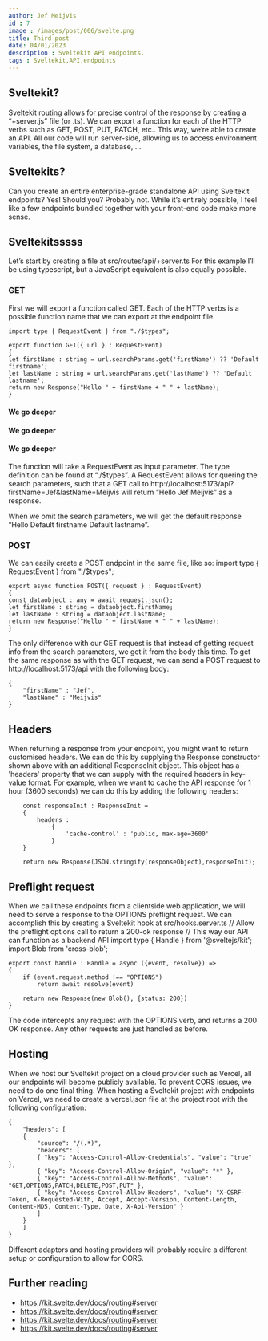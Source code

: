 ```yaml
---
author: Jef Meijvis
id : 7
image : /images/post/006/svelte.png
title: Third post
date: 04/01/2023
description : Sveltekit API endpoints.
tags : Sveltekit,API,endpoints
---
```


## Sveltekit?

Sveltekit routing allows for precise control of the response by creating a “+server.js” file (or .ts). We can export a function for each of the HTTP verbs such as GET, POST, PUT, PATCH, etc.. This way, we’re able to create an API. All our code will run server-side, allowing us to access environment variables, the file system, a database, …
## Sveltekits?
Can you create an entire enterprise-grade standalone API using Sveltekit endpoints? Yes! Should you? Probably not. While it’s entirely possible, I feel like a few endpoints bundled together with your front-end code make more sense.
## Sveltekitsssss
Let’s start by creating a file at src/routes/api/+server.ts For this example I’ll be using typescript, but a JavaScript equivalent is also equally possible.
### GET
First we will export a function called GET. Each of the HTTP verbs is a possible function name that we can export at the endpoint file.

    import type { RequestEvent } from "./$types";

    export function GET({ url } : RequestEvent) 
    {
    let firstName : string = url.searchParams.get('firstName') ?? 'Default firstname';
    let lastName : string = url.searchParams.get('lastName') ?? 'Default lastname';
    return new Response("Hello " + firstName + " " + lastName);
    }

#### We go deeper

#### We go deeper


#### We go deeper


The function will take a RequestEvent as input parameter. The type definition can be found at “./$types”. A RequestEvent allows for quering the search parameters, such that a GET call to http://localhost:5173/api?firstName=Jef&lastName=Meijvis will return “Hello Jef Meijvis” as a response.

When we omit the search parameters, we will get the default response “Hello Default firstname Default lastname”.
### POST
We can easily create a POST endpoint in the same file, like so:
    import type { RequestEvent } from "./$types";

    export async function POST({ request } : RequestEvent) 
    {
    const dataobject : any = await request.json();
    let firstName : string = dataobject.firstName;
    let lastName : string = dataobject.lastName;
    return new Response("Hello " + firstName + " " + lastName);
    }

The only difference with our GET request is that instead of getting request info from the search parameters, we get it from the body this time. To get the same response as with the GET request, we can send a POST request to http://localhost:5173/api with the following body:

    {
        "firstName" : "Jef",
        "lastName" : "Meijvis"
    }
## Headers
When returning a response from your endpoint, you might want to return customised headers. We can do this by supplying the Response constructor shown above with an additional ResponseInit object. This object has a 'headers' property that we can supply with the required headers in key-value format. For example, when we want to cache the API response for 1 hour (3600 seconds) we can do this by adding the following headers:

        const responseInit : ResponseInit =
        {
            headers : 
                {
                    'cache-control' : 'public, max-age=3600'
                }
        }

        return new Response(JSON.stringify(responseObject),responseInit);

## Preflight request
When we call these endpoints from a clientside web application, we will need to serve a response to the OPTIONS preflight request. We can accomplish this by creating a Sveltekit hook at src/hooks.server.ts
    // Allow the preflight options call to return a 200-ok response
    // This way our API can function as a backend API
    import type { Handle } from '@sveltejs/kit';
    import Blob from 'cross-blob';

    export const handle : Handle = async ({event, resolve}) => 
    {
        if (event.request.method !== "OPTIONS") 
            return await resolve(event)

        return new Response(new Blob(), {status: 200})
    }
The code intercepts any request with the OPTIONS verb, and returns a 200 OK response. Any other requests are just handled as before.

## Hosting
When we host our Sveltekit project on a cloud provider such as Vercel, all our endpoints will become publicly available. To prevent CORS issues, we need to do one final thing. When hosting a Sveltekit project with endpoints on Vercel, we need to create a vercel.json file at the project root with the following configuration:

    {
        "headers": [
        {
            "source": "/(.*)",
            "headers": [
            { "key": "Access-Control-Allow-Credentials", "value": "true" },
            { "key": "Access-Control-Allow-Origin", "value": "*" },
            { "key": "Access-Control-Allow-Methods", "value": "GET,OPTIONS,PATCH,DELETE,POST,PUT" },
            { "key": "Access-Control-Allow-Headers", "value": "X-CSRF-Token, X-Requested-With, Accept, Accept-Version, Content-Length, Content-MD5, Content-Type, Date, X-Api-Version" }
            ]
        }
        ]
    }

Different adaptors and hosting providers will probably require a different setup or configuration to allow for CORS.
## Further reading
- https://kit.svelte.dev/docs/routing#server
- https://kit.svelte.dev/docs/routing#server
- https://kit.svelte.dev/docs/routing#server
- https://kit.svelte.dev/docs/routing#server

